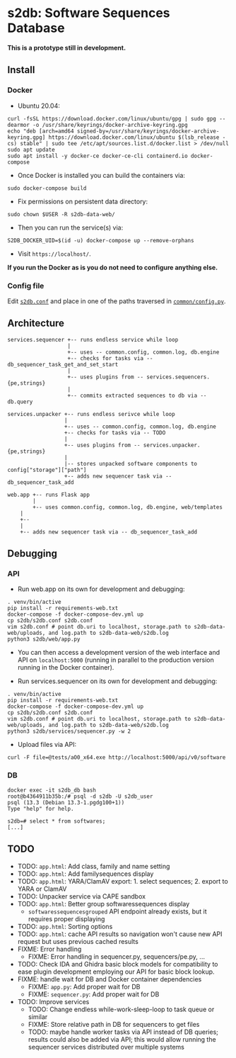 # s2db: Software Sequences Database

**This is a prototype still in development.**

## Install

### Docker

- Ubuntu 20.04:

```
curl -fsSL https://download.docker.com/linux/ubuntu/gpg | sudo gpg --dearmor -o /usr/share/keyrings/docker-archive-keyring.gpg
echo "deb [arch=amd64 signed-by=/usr/share/keyrings/docker-archive-keyring.gpg] https://download.docker.com/linux/ubuntu $(lsb_release -cs) stable" | sudo tee /etc/apt/sources.list.d/docker.list > /dev/null
sudo apt update
sudo apt install -y docker-ce docker-ce-cli containerd.io docker-compose
```

- Once Docker is installed you can  build the containers via:

```
sudo docker-compose build
```

- Fix permissions on persistent data directory:

```
sudo chown $USER -R s2db-data-web/
```

- Then you can run the service(s) via:

```
S2DB_DOCKER_UID=$(id -u) docker-compose up --remove-orphans
```

- Visit `https://localhost/`.

**If you run the Docker as is you do not need to configure anything else.**

### Config file

Edit [`s2db.conf`](s2db/s2db.conf) and place in one of the paths traversed in [`common/config.py`](s2db/common/config.py).


## Architecture

```
services.sequencer +-- runs endless service while loop
                   |
                   +-- uses -- common.config, common.log, db.engine
                   +-- checks for tasks via -- db_sequencer_task_get_and_set_start
                   |
                   +-- uses plugins from -- services.sequencers.{pe,strings}
                   |
                   +-- commits extracted sequences to db via -- db.query

services.unpacker +-- runs endless serivce while loop
                  |
                  +-- uses -- common.config, common.log, db.engine
                  +-- checks for tasks via -- TODO
                  |
                  +-- uses plugins from -- services.unpacker.{pe,strings}
                  |
                  |-- stores unpacked software components to config["storage"]["path"]
                  +-- adds new sequencer task via -- db_sequencer_task_add

web.app +-- runs Flask app
        |
        +-- uses common.config, common.log, db.engine, web/templates
	|
	+-- 
	|
	+-- adds new sequencer task via -- db_sequencer_task_add

```

## Debugging

### API

- Run web.app on its own for development and debugging:

```
. venv/bin/active
pip install -r requirements-web.txt
docker-compose -f docker-compose-dev.yml up
cp s2db/s2db.conf s2db.conf
vim s2db.conf # point db.uri to localhost, storage.path to s2db-data-web/uploads, and log.path to s2db-data-web/s2db.log
python3 s2db/web/app.py
```

- You can then access a development version of the web interface and API on `localhost:5000` (running in parallel to the production version running in the Docker container).

- Run services.sequencer on its own for development and debugging:

```
. venv/bin/active                                                                
pip install -r requirements-web.txt                                              
docker-compose -f docker-compose-dev.yml up                                      
cp s2db/s2db.conf s2db.conf                                                      
vim s2db.conf # point db.uri to localhost, storage.path to s2db-data-web/uploads, and log.path to s2db-data-web/s2db.log
python3 s2db/services/sequencer.py -w 2
```

- Upload files via API:

```
curl -F file=@tests/aO0_x64.exe http://localhost:5000/api/v0/software
```

### DB

```
docker exec -it s2db_db bash
root@b4364911b35b:/# psql -d s2db -U s2db_user
psql (13.3 (Debian 13.3-1.pgdg100+1))
Type "help" for help.

s2db=# select * from softwares;
[...]
```

## TODO

- TODO: `app.html`: Add class, family and name setting
- TODO: `app.html`: Add familysequences display
- TODO: `app.html`: YARA/ClamAV export: 1. select sequences; 2. export to YARA or ClamAV
- TODO: Unpacker service via CAPE sandbox
- TODO: `app.html`: Better group softwaressequences display
	- `softwaressequencesgrouped` API endpoint already exists, but it requires proper displaying
- TODO: `app.html`: Sorting options
- TODO: `app.html`: cache API results so navigation won't cause new API request but uses previous cached results 
- FIXME: Error handling
	- FIXME: Error handling in sequencer.py, sequencers/pe.py, ...
- TODO: Check IDA and Ghidra basic block models for compatibility to ease plugin development employing our API for basic block lookup.
- FIXME: handle wait for DB and Docker container dependencies
	- FIXME: `app.py`: Add proper wait for DB
	- FIXME: `sequencer.py`: Add proper wait for DB
- TODO: Improve services
	- TODO: Change endless while-work-sleep-loop to task queue or similar
	- FIXME: Store relative path in DB for sequencers to get files
	- TODO: maybe handle worker tasks via API instead of DB queries; results could also be added via API; this would allow running the sequencer services distributed over multiple systems

